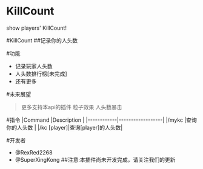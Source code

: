 # KillCount
show players' KillCount!

#KillCount
##记录你的人头数

#功能
- 记录玩家人头数
- 人头数排行榜[未完成]
- 还有更多

#未来展望
>更多支持本api的插件
>粒子效果
>人头数暴击

#指令
|Command     |Description       |
|------------|------------------|
|/mykc       |查询你的人头数      |
|/kc [player]|查询[player]的人头数|


#开发者
- @RexRed2268
- @SuperXingKong
##注意:本插件尚未开发完成，请关注我们的更新
